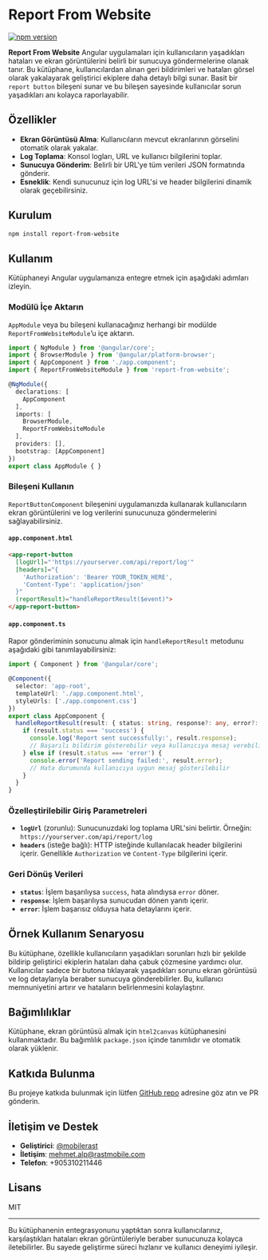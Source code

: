 
# Report From Website

[![npm version](https://badge.fury.io/js/report-from-website.svg)](https://badge.fury.io/js/report-from-website)

**Report From Website** Angular uygulamaları için kullanıcıların yaşadıkları hataları ve ekran görüntülerini belirli bir sunucuya göndermelerine olanak tanır. Bu kütüphane, kullanıcılardan alınan geri bildirimleri ve hataları görsel olarak yakalayarak geliştirici ekiplere daha detaylı bilgi sunar. Basit bir `report button` bileşeni sunar ve bu bileşen sayesinde kullanıcılar sorun yaşadıkları anı kolayca raporlayabilir.

## Özellikler

- **Ekran Görüntüsü Alma**: Kullanıcıların mevcut ekranlarının görselini otomatik olarak yakalar.
- **Log Toplama**: Konsol logları, URL ve kullanıcı bilgilerini toplar.
- **Sunucuya Gönderim**: Belirli bir URL'ye tüm verileri JSON formatında gönderir.
- **Esneklik**: Kendi sunucunuz için log URL'si ve header bilgilerini dinamik olarak geçebilirsiniz.

## Kurulum

```bash
npm install report-from-website
```

## Kullanım

Kütüphaneyi Angular uygulamanıza entegre etmek için aşağıdaki adımları izleyin.

### Modülü İçe Aktarın

`AppModule` veya bu bileşeni kullanacağınız herhangi bir modülde `ReportFromWebsiteModule`’u içe aktarın.

```typescript
import { NgModule } from '@angular/core';
import { BrowserModule } from '@angular/platform-browser';
import { AppComponent } from './app.component';
import { ReportFromWebsiteModule } from 'report-from-website';

@NgModule({
  declarations: [
    AppComponent
  ],
  imports: [
    BrowserModule,
    ReportFromWebsiteModule
  ],
  providers: [],
  bootstrap: [AppComponent]
})
export class AppModule { }
```

### Bileşeni Kullanın

`ReportButtonComponent` bileşenini uygulamanızda kullanarak kullanıcıların ekran görüntülerini ve log verilerini sunucunuza göndermelerini sağlayabilirsiniz.

#### `app.component.html`

```html
<app-report-button
  [logUrl]="'https://yourserver.com/api/report/log'"
  [headers]="{
    'Authorization': 'Bearer YOUR_TOKEN_HERE',
    'Content-Type': 'application/json'
  }"
  (reportResult)="handleReportResult($event)">
</app-report-button>
```

#### `app.component.ts`

Rapor gönderiminin sonucunu almak için `handleReportResult` metodunu aşağıdaki gibi tanımlayabilirsiniz:

```typescript
import { Component } from '@angular/core';

@Component({
  selector: 'app-root',
  templateUrl: './app.component.html',
  styleUrls: ['./app.component.css']
})
export class AppComponent {
  handleReportResult(result: { status: string, response?: any, error?: any }) {
    if (result.status === 'success') {
      console.log('Report sent successfully:', result.response);
      // Başarılı bildirim gösterebilir veya kullanıcıya mesaj verebilirsiniz
    } else if (result.status === 'error') {
      console.error('Report sending failed:', result.error);
      // Hata durumunda kullanıcıya uygun mesaj gösterilebilir
    }
  }
}
```

### Özelleştirilebilir Giriş Parametreleri

- **`logUrl`** (zorunlu): Sunucunuzdaki log toplama URL'sini belirtir. Örneğin: `https://yourserver.com/api/report/log`
- **`headers`** (isteğe bağlı): HTTP isteğinde kullanılacak header bilgilerini içerir. Genellikle `Authorization` ve `Content-Type` bilgilerini içerir.

### Geri Dönüş Verileri

- **`status`**: İşlem başarılıysa `success`, hata alındıysa `error` döner.
- **`response`**: İşlem başarılıysa sunucudan dönen yanıtı içerir.
- **`error`**: İşlem başarısız olduysa hata detaylarını içerir.

## Örnek Kullanım Senaryosu

Bu kütüphane, özellikle kullanıcıların yaşadıkları sorunları hızlı bir şekilde bildirip geliştirici ekiplerin hataları daha çabuk çözmesine yardımcı olur. Kullanıcılar sadece bir butona tıklayarak yaşadıkları sorunu ekran görüntüsü ve log detaylarıyla beraber sunucuya gönderebilirler. Bu, kullanıcı memnuniyetini artırır ve hataların belirlenmesini kolaylaştırır.

## Bağımlılıklar

Kütüphane, ekran görüntüsü almak için `html2canvas` kütüphanesini kullanmaktadır. Bu bağımlılık `package.json` içinde tanımlıdır ve otomatik olarak yüklenir.

## Katkıda Bulunma

Bu projeye katkıda bulunmak için lütfen [GitHub repo](https://github.com/rastmob/report-from-website) adresine göz atın ve PR gönderin.

## İletişim ve Destek

- **Geliştirici**: [@mobilerast](http://rastmobile.com/en)
- **İletişim**: mehmet.alp@rastmobile.com
- **Telefon**: +905310211446

## Lisans

MIT

---

Bu kütüphanenin entegrasyonunu yaptıktan sonra kullanıcılarınız, karşılaştıkları hataları ekran görüntüleriyle beraber sunucunuza kolayca iletebilirler. Bu sayede geliştirme süreci hızlanır ve kullanıcı deneyimi iyileşir.
